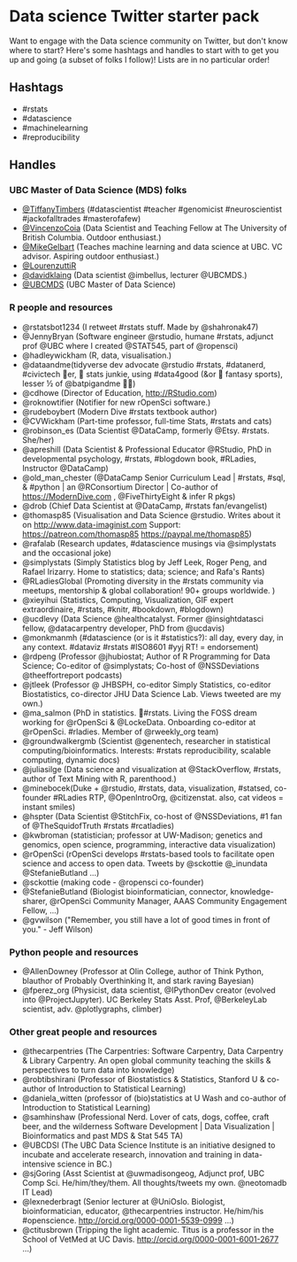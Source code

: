 # Data science Twitter starter pack

Want to engage with the  Data science community on Twitter, but don't know where to start? Here's some hashtags and handles to start with to get you up and going (a subset of folks I follow)! Lists are in no particular order!

## Hashtags
- #rstats
- #datascience
- #machinelearning
- #reproducibility

## Handles

### UBC Master of Data Science (MDS) folks
- [@TiffanyTimbers](https://twitter.com/TiffanyTimbers) (#datascientist #teacher #genomicist #neuroscientist #jackofalltrades #masterofafew)
- [@VincenzoCoia](https://twitter.com/VincenzoCoia) (Data Scientist and Teaching Fellow at The University of British Columbia. Outdoor enthusiast.)
- [@MikeGelbart](https://twitter.com/MikeGelbart) (Teaches machine learning and data science at UBC. VC advisor. Aspiring outdoor enthusiast.)
- [@LourenzuttiR](https://twitter.com/LourenzuttiR) 
- [@davidklaing](https://twitter.com/davidklaing) (Data scientist @imbellus, lecturer @UBCMDS.) 
- [@UBCMDS](https://twitter.com/UBCMDS) (UBC Master of Data Science)

### R people and resources
- @rstatsbot1234 (I retweet #rstats stuff. Made by @shahronak47)
- @JennyBryan (Software engineer @rstudio, humane #rstats, adjunct prof @UBC where I created @STAT545, part of @ropensci)
- @hadleywickham (R, data, visualisation.)
- @dataandme(tidyverse dev advocate @rstudio #rstats, #datanerd, #civictech 💖er, 🏀 stats junkie, using #data4good (&or 🥇 fantasy sports), lesser ½ of @batpigandme 🦇🐽)
- @cdhowe (Director of Education, http://RStudio.com)
- @roknowtifier (Notifier for new rOpenSci software.)
- @rudeboybert (Modern Dive #rstats textbook author)
- @CVWickham (Part-time professor, full-time Stats, #rstats and cats)
- @robinson_es (Data Scientist @DataCamp, formerly @Etsy. #rstats. She/her)
- @apreshill (Data Scientist & Professional Educator @RStudio, PhD in developmental psychology, #rstats, #blogdown book, #RLadies, Instructor @DataCamp)
- @old_man_chester (@DataCamp Senior Curriculum Lead | #rstats, #sql, & #python | an @RConsortium Director | Co-author of https://ModernDive.com , @FiveThirtyEight & infer R pkgs)
- @drob (Chief Data Scientist at @DataCamp, #rstats fan/evangelist)
- @thomasp85 (Visualisation and Data Science @rstudio. Writes about it on http://www.data-imaginist.com  Support: https://patreon.com/thomasp85  https://paypal.me/thomasp85)
- @rafalab (Research updates, #datascience musings via @simplystats and the occasional joke)
- @simplystats (Simply Statistics blog by Jeff Leek, Roger Peng, and Rafael Irizarry. Home to statistics; data; science; and Rafa's Rants)
- @RLadiesGlobal (Promoting diversity in the #rstats community via meetups, mentorship & global collaboration! 90+ groups worldwide. )
- @xieyihui (Statistics, Computing, Visualization, GIF expert extraordinaire, #rstats, #knitr, #bookdown, #blogdown)
- @ucdlevy (Data Science @healthcatalyst. Former @insightdatasci fellow, @datacarpentry developer, PhD from @ucdavis)
- @monkmanmh (#datascience (or is it #statistics?): all day, every day, in any context. #dataviz #rstats #ISO8601 #yyj RT! = endorsement)
- @rdpeng (Professor @jhubiostat; Author of R Programming for Data Science; Co-editor of @simplystats; Co-host of @NSSDeviations @theeffortreport podcasts)
- @jtleek (Professor @ JHBSPH, co-editor Simply Statistics, co-editor Biostatistics, co-director JHU Data Science Lab. Views tweeted are my own.)
- @ma_salmon (PhD in statistics. 💙#rstats. Living the FOSS dream working for @rOpenSci & @LockeData. Onboarding co-editor at @rOpenSci. #rladies. Member of @rweekly_org team)
- @groundwalkergmb (Scientist @genentech, researcher in statistical computing/bioinformatics. Interests: #rstats reproducibility, scalable computing, dynamic docs)
- @juliasilge (Data science and visualization at @StackOverflow, #rstats, author of Text Mining with R, parenthood.)
- @minebocek(Duke + @rstudio, #rstats, data, visualization, #statsed, co-founder #RLadies RTP, @OpenIntroOrg, @citizenstat. also, cat videos = instant smiles)
- @hspter (Data Scientist @StitchFix, co-host of @NSSDeviations, #1 fan of @TheSquidofTruth #rstats #rcatladies)
- @kwbroman (statistician; professor at UW-Madison; genetics and genomics, open science, programming, interactive data visualization)
- @rOpenSci (rOpenSci develops #rstats-based tools to facilitate open science and access to open data. Tweets by @sckottie @_inundata @StefanieButland …)
- @sckottie (making code - @ropensci co-founder)
- @StefanieButland (Biologist bioinformatician, connector, knowledge-sharer, @rOpenSci Community Manager, AAAS Community Engagement Fellow, …)
- @gvwilson ("Remember, you still have a lot of good times in front of you." - Jeff Wilson)

### Python people and resources
- @AllenDowney (Professor at Olin College, author of Think Python, blauthor of Probably Overthinking It, and stark raving Bayesian)
- @fperez_org (Physicist, data scientist, @IPythonDev creator (evolved into @ProjectJupyter). UC Berkeley Stats Asst. Prof, @BerkeleyLab scientist, adv. @plotlygraphs, climber)

### Other great people and resources
- @thecarpentries (The Carpentries: Software Carpentry, Data Carpentry & Library Carpentry. An open global community teaching the skills & perspectives to turn data into knowledge)
- @robtibshirani (Professor of Biostatistics & Statistics, Stanford U & co-author of Introduction to Statistical Learning)
- @daniela_witten (professor of (bio)statistics at U Wash and co-author of Introduction to Statistical Learning)
- @samhinshaw (Professional Nerd. Lover of cats, dogs, coffee, craft beer, and the wilderness Software Development | Data Visualization | Bioinformatics and past MDS & Stat 545 TA)
- @UBCDSI (The UBC Data Science Institute is an initiative designed to incubate and accelerate research, innovation and training in data-intensive science in BC.)
- @sjGoring (Asst Scientist at @uwmadisongeog, Adjunct prof, UBC Comp Sci. He/him/they/them. All thoughts/tweets my own. @neotomadb IT Lead)
- @lexnederbragt (Senior lecturer at @UniOslo. Biologist, bioinformatician, educator, @thecarpentries instructor. He/him/his #openscience. http://orcid.org/0000-0001-5539-0999 …)
- @ctitusbrown (Tripping the light academic. Titus is a professor in the School of VetMed at UC Davis. http://orcid.org/0000-0001-6001-2677 …)
